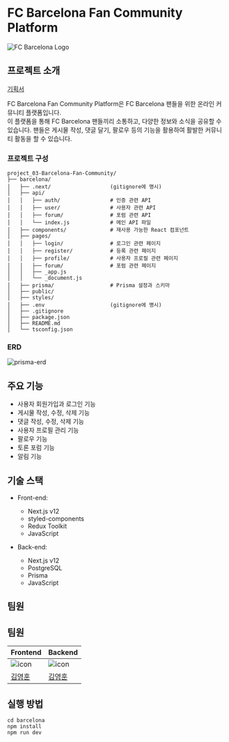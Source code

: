 # FC Barcelona Fan Community Platform

![FC Barcelona Logo](https://upload.wikimedia.org/wikipedia/ko/thumb/b/b1/FC_%EB%B0%94%EB%A5%B4%EC%85%80%EB%A1%9C%EB%82%98_%EB%A1%9C%EA%B3%A0.svg/300px-FC_%EB%B0%94%EB%A5%B4%EC%85%80%EB%A1%9C%EB%82%98_%EB%A1%9C%EA%B3%A0.svg.png)

## 프로젝트 소개

[기획서](https://carnation-domain-4f6.notion.site/Project-FC-Barcelona-Fan-Community-Platform-63bf4d3fb51f4011be378c8a21fd65e5)

FC Barcelona Fan Community Platform은 FC Barcelona 팬들을 위한 온라인 커뮤니티 플랫폼입니다. <br/>
이 플랫폼을 통해 FC Barcelona 팬들끼리 소통하고, 다양한 정보와 소식을 공유할 수 있습니다. 팬들은 게시물 작성, 댓글 달기, 팔로우 등의 기능을 활용하여 활발한 커뮤니티 활동을 할 수 있습니다.

### 프로젝트 구성
```
project_03-Barcelona-Fan-Community/
├── barcelona/                   
│   ├── .next/                   (gitignore에 명시)
│   ├── api/                     
│   │   ├── auth/                # 인증 관련 API
│   │   ├── user/                # 사용자 관련 API
│   │   ├── forum/               # 포럼 관련 API
│   │   └── index.js             # 메인 API 파일
│   ├── components/              # 재사용 가능한 React 컴포넌트
│   ├── pages/                   
│   │   ├── login/               # 로그인 관련 페이지
│   │   ├── register/            # 등록 관련 페이지
│   │   ├── profile/             # 사용자 프로필 관련 페이지
│   │   ├── forum/               # 포럼 관련 페이지
│   │   ├── _app.js              
│   │   └── _document.js         
│   ├── prisma/                  # Prisma 설정과 스키마
│   ├── public/                 
│   ├── styles/                  
│   ├── .env                     (gitignore에 명시)
│   ├── .gitignore               
│   ├── package.json                     
│   ├── README.md                
│   └── tsconfig.json            
```


### ERD
![prisma-erd](https://github.com/joseph0926/project_03-Barcelona-Fan-Community/assets/100750188/1cc5439a-e6ce-47ca-9727-f5374e4bf08f)


## 주요 기능

- 사용자 회원가입과 로그인 기능
- 게시물 작성, 수정, 삭제 기능
- 댓글 작성, 수정, 삭제 기능
- 사용자 프로필 관리 기능
- 팔로우 기능
- 토론 포럼 기능
- 알림 기능

## 기술 스택

- Front-end:
  - Next.js v12
  - styled-components
  - Redux Toolkit
  - JavaScript

- Back-end:
  - Next.js v12
  - PostgreSQL
  - Prisma
  - JavaScript

## 팀원
## 팀원

| Frontend                                                                                                          | Backend                                                                                                           |
| ----------------------------------------------------------------------------------------------------------------- | ----------------------------------------------------------------------------------------------------------------- |
| ![icon](https://github.com/joseph0926/project_02-MoneyNote/assets/100750188/212deebf-579d-409e-83b3-ead4e4ef7a90) | ![icon](https://github.com/joseph0926/project_02-MoneyNote/assets/100750188/212deebf-579d-409e-83b3-ead4e4ef7a90) |
| [김영훈](https://github.com/joseph0926)                                                                           | [김영훈](https://github.com/joseph0926)                                                                           |

## 실행 방법

```shell
cd barcelona
npm install
npm run dev
```
